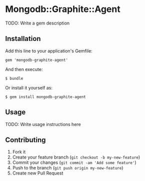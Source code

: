 # Mongodb::Graphite::Agent

TODO: Write a gem description

## Installation

Add this line to your application's Gemfile:

    gem 'mongodb-graphite-agent'

And then execute:

    $ bundle

Or install it yourself as:

    $ gem install mongodb-graphite-agent

## Usage

TODO: Write usage instructions here

## Contributing

1. Fork it
2. Create your feature branch (`git checkout -b my-new-feature`)
3. Commit your changes (`git commit -am 'Add some feature'`)
4. Push to the branch (`git push origin my-new-feature`)
5. Create new Pull Request
